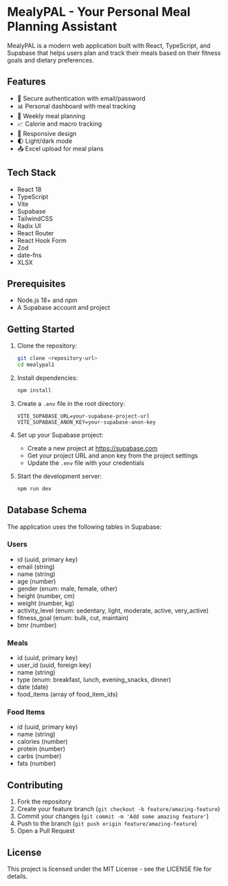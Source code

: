 # MealyPAL - Your Personal Meal Planning Assistant

MealyPAL is a modern web application built with React, TypeScript, and Supabase that helps users plan and track their meals based on their fitness goals and dietary preferences.

## Features

- 🔐 Secure authentication with email/password
- 📊 Personal dashboard with meal tracking
- 📅 Weekly meal planning
- 📈 Calorie and macro tracking
- 📱 Responsive design
- 🌓 Light/dark mode
- 📤 Excel upload for meal plans

## Tech Stack

- React 18
- TypeScript
- Vite
- Supabase
- TailwindCSS
- Radix UI
- React Router
- React Hook Form
- Zod
- date-fns
- XLSX

## Prerequisites

- Node.js 18+ and npm
- A Supabase account and project

## Getting Started

1. Clone the repository:
   ```bash
   git clone <repository-url>
   cd mealypal1
   ```

2. Install dependencies:
   ```bash
   npm install
   ```

3. Create a `.env` file in the root directory:
   ```env
   VITE_SUPABASE_URL=your-supabase-project-url
   VITE_SUPABASE_ANON_KEY=your-supabase-anon-key
   ```

4. Set up your Supabase project:
   - Create a new project at https://supabase.com
   - Get your project URL and anon key from the project settings
   - Update the `.env` file with your credentials

5. Start the development server:
   ```bash
   npm run dev
   ```

## Database Schema

The application uses the following tables in Supabase:

### Users
- id (uuid, primary key)
- email (string)
- name (string)
- age (number)
- gender (enum: male, female, other)
- height (number, cm)
- weight (number, kg)
- activity_level (enum: sedentary, light, moderate, active, very_active)
- fitness_goal (enum: bulk, cut, maintain)
- bmr (number)

### Meals
- id (uuid, primary key)
- user_id (uuid, foreign key)
- name (string)
- type (enum: breakfast, lunch, evening_snacks, dinner)
- date (date)
- food_items (array of food_item_ids)

### Food Items
- id (uuid, primary key)
- name (string)
- calories (number)
- protein (number)
- carbs (number)
- fats (number)

## Contributing

1. Fork the repository
2. Create your feature branch (`git checkout -b feature/amazing-feature`)
3. Commit your changes (`git commit -m 'Add some amazing feature'`)
4. Push to the branch (`git push origin feature/amazing-feature`)
5. Open a Pull Request

## License

This project is licensed under the MIT License - see the LICENSE file for details.
